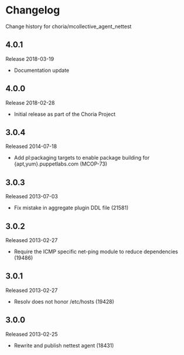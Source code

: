 # Changelog

Change history for choria/mcollective_agent_nettest

## 4.0.1

Release 2018-03-19

 * Documentation update

## 4.0.0

Release 2018-02-28

 * Initial release as part of the Choria Project

## 3.0.4

Released 2014-07-18

* Add pl:packaging targets to enable package building for
  {apt,yum}.puppetlabs.com (MCOP-73)


## 3.0.3

Released 2013-07-03

* Fix mistake in aggregate plugin DDL file (21581)


## 3.0.2

Released 2013-02-27

* Require the ICMP specific net-ping module to reduce dependencies (19486)


## 3.0.1

Released 2013-02-27

* Resolv does not honor /etc/hosts (19428)


## 3.0.0

Released 2013-02-25

* Rewrite and publish nettest agent (18431)
